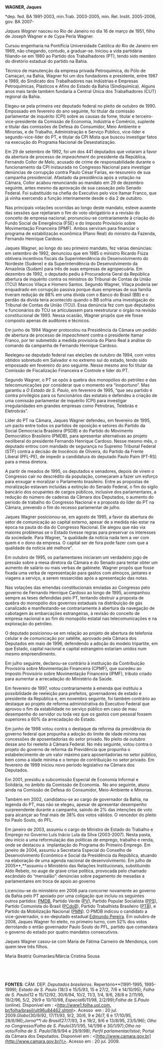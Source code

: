 **WAGNER, Jaques**

\*dep. fed. BA 1991-2003, min.Trab. 2003-2005, min. Rel. Instit.
2005-2006, gov. BA 2007-

*Jaques Wagner* nasceu no Rio de Janeiro no dia 16 de março de 1951,
filho de Joseph Wagner e de Cypa Perla Wagner.

Cursou engenharia na Pontifícia Universidade Católica do Rio de Janeiro
em 1969, não chegando, contudo, a graduar-se. Iniciou a vida partidária
filiando-se em 1980 ao Partido dos Trabalhadores (PT), tendo sido membro
do diretório estadual do partido na Bahia.

Técnico de manutenção da empresa privada Petroquímica, do Pólo de
Camaçari, na Bahia, Wagner foi um dos fundadores e presidente, entre
1987 e 1989, do Sindicato dos Trabalhadores nas Indústrias e Empresas
Petroquímicas, Plásticos e Afins do Estado da Bahia (Sindiquímica).
Alguns anos mais tarde também fundaria a Central Única dos Trabalhadores
(CUT) regional da Bahia.

Elegeu-se pela primeira vez deputado federal no pleito de outubro de
1990. Empossado em fevereiro do ano seguinte, foi titular da comissão
parlamentar de inquérito (CPI) sobre as causas da fome, titular e
terceiro-vice-presidente da Comissão de Economia, Indústria e Comércio,
suplente e titular das comissões de Defesa do Consumidor, Meio Ambiente
e Minorias, e de Trabalho, Administração e Serviço Público, vice-líder e
segundo-vice-líder do PT, e titular da CPI Mista que buscou investigar
fatos na execução do Programa Nacional de Desestatização.

Em 29 de setembro de 1992, foi um dos 441 deputados que votaram a favor
da abertura de processo de *impeachment* do presidente da República,
Fernando Collor de Melo, acusado de crime de responsabilidade durante o
funcionamento da CPI instaurada no Congresso Nacional para investigar
denúncias de corrupção contra Paulo César Farias, ex-tesoureiro de sua
campanha presidencial. Afastado da presidência após a votação na Câmara,
Collor acabou renunciando ao mandato em 29 de dezembro seguinte, antes
mesmo da aprovação de sua cassação pelo Senado Federal. Foi substituído
na chefia do Executivo pelo vice Itamar Franco, que já vinha exercendo a
função interinamente desde o dia 2 de outubro.

Nas principais votações ocorridas ao longo deste mandato, esteve ausente
das sessões que rejeitaram o fim do voto obrigatório e a revisão do
conceito de empresa nacional; pronunciou-se contrariamente à criação do
Fundo Social de Emergência (FSE) e do Imposto Provisório sobre
Movimentação Financeira (IPMF). Ambos serviram para financiar o programa
de estabilização econômica (Plano Real) do ministro da Fazenda, Fernando
Henrique Cardoso.

Jaques Wagner, ao longo do seu primeiro mandato, fez várias denúncias:
em setembro de 1992, denunciou que em 1985 o ministro Ricardo Fiúza
obtivera incentivos fiscais da Superintendência do Desenvolvimento do
Nordeste (Sudene) e da Superintendência do Desenvolvimento da Amazônia
(Sudam) para três de suas empresas de agropecuária. Em dezembro de 1992,
o deputado pediu à Procuradoria Geral da República abertura de inquérito
contra os ministros do Tribunal de Contas da União (TCU) Marcos Vilaça e
Homero Santos. Segundo Wagner, Vilaça poderia ser enquadrado em
corrupção passiva porque duas empresas de sua família tiveram redução de
88% em uma dívida com o Banco do Brasil (BB) e o perdão da dívida teria
acontecido quando o BB sofria uma investigação do Tribunal de Contas da
União (TCU). Essa denúncia fez com que deputados e funcionários do TCU
se articulassem para reestruturar o órgão na revisão constitucional de
1993. Nessa ocasião, Wagner propôs que ele fosse composto apenas de
auditores e técnicos.

Em junho de 1994 Wagner protocolou na Presidência da Câmara um pedido de
abertura de processo de *impeachment* contra o presidente Itamar Franco,
por ter submetido a medida provisória do Plano Real à análise do comando
da campanha de Fernando Henrique Cardoso.

Reelegeu-se deputado federal nas eleições de outubro de 1994, com votos
obtidos sobretudo em Salvador e no extremo sul do estado, tendo sido
empossado em fevereiro do ano seguinte. Nesse mesmo ano foi titular da
Comissão de Fiscalização Financeira e Controle e líder do PT.

Segundo Wagner, o PT se opôs à quebra dos monopólios do petróleo e das
telecomunicações por considerar que o momento era “inoportuno”. Mas
garantiu a *O Estado de S. Paulo*, em fevereiro de 1995, “que seu
partido é contra privilégios para os funcionários das estatais e
defendeu a criação de uma comissão parlamentar de inquérito (CPI) para
investigar irregularidades em grandes empresas como Petrobras, Telebrás
e Eletrobrás”.

Líder do PT na Câmara, Jaques Wagner defendeu, em fevereiro de 1995, um
pacto entre todos os partidos de oposição e setores do Partido da Social
Democracia Brasileira (PSDB) e do Partido do Movimento Democrático
Brasileiro (PMDB), para apresentar alternativas ao projeto neoliberal do
presidente Fernando Henrique Cardoso. Nesse mesmo mês, o deputado entrou
com mandado de segurança no Supremo Tribunal Federal (STF) contra a
decisão de Inocêncio de Oliveira, do Partido da Frente Liberal (PFL-PE),
de impedir a candidatura do deputado Paulo Paim (PT-RS) para a mesa
diretora.

A partir de meados de 1995, os deputados e senadores, depois de virem o
Congresso cair no descrédito da população, começaram a fazer um esforço
para enxugar e moralizar o Parlamento brasileiro. Entre as propostas de
moralização estavam incluídas a extinção do Senado Federal, o fim do
sigilo bancário dos ocupantes de cargos públicos, inclusive dos
parlamentares, a redução do número de cadeiras da Câmara dos Deputados,
o aumento do período de trabalho do Congresso Nacional e a proposta do
líder do PT na Câmara, prevendo o fim do recesso parlamentar de julho.

Jaques Wagner posicionou-se, em agosto de 1995, a favor da abertura do
setor de comunicação ao capital externo, apesar de a medida não estar na
época na pauta do dia do Congresso Nacional. Ele alegou que não via
maiores problemas se o Estado tivesse regras para preservar os
interesses da sociedade. Para Wagner, “a qualidade da notícia nada tem a
ver com quem é o dono da empresa. O capital ser de fora pode fazer com
que a qualidade da notícia até melhore”.

Em outubro de 1995, os parlamentares iniciaram um verdadeiro jogo de
pressão sobre a mesa diretora da Câmara e do Senado para tentar obter um
aumento de salário ou mais verbas de gabinete. Wagner propôs que fosse
fixada uma verba de representação para gastos com almoços, jantares e
viagens a serviço, a serem ressarcidas após a apresentação das notas.

Nas votações das emendas constitucionais enviadas ao Congresso pelo
governo de Fernando Henrique Cardoso ao longo de 1995, acompanhou sempre
as teses defendidas pelo PT, tentando obstruir a proposta de quebra do
monopólio dos governos estaduais na distribuição de gás canalizado e
manifestando-se contrariamente à abertura da navegação de cabotagem às
embarcações estrangeiras, à revisão do conceito de empresa nacional e ao
fim do monopólio estatal nas telecomunicações e na exploração do
petróleo.

O deputado posicionou-se em relação ao projeto de abertura de telefonia
celular e de comunicação por satélite, aprovado pela Câmara dos
Deputados em maio de 1996, defendendo a adoção do modelo tripartite, em
que Estado, capital nacional e capital estrangeiro estariam unidos num
mesmo empreendimento.

Em julho seguinte, declarou-se contrário à instituição da Contribuição
Provisória sobre Movimentação Financeira (CPMF), que sucedeu ao Imposto
Provisório sobre Movimentação Financeira (IPMF), tributo criado para
aumentar a arrecadação do Ministério da Saúde.

Em fevereiro de 1997, votou contrariamente à emenda que instituiu a
possibilidade de reeleição para prefeitos, governadores de estado e
presidente da República e, em novembro seguinte, foi também contrário ao
destaque ao projeto de reforma administrativa do Executivo Federal que
aprovou o fim da estabilidade no serviço público em caso de mau
desempenho do servidor ou toda vez que os gastos com pessoal fossem
superiores a 60% da arrecadação do Estado.

Em junho de 1998 votou contra o destaque da reforma da previdência do
governo federal que propunha a adoção do limite de idade mínima nas
concessões de aposentadorias do setor privado. No pleito de outubro
desse ano foi reeleito à Câmara Federal. No mês seguinte, votou contra o
projeto do governo de reforma da Previdência que propunha o
estabelecimento de um valor máximo para aposentadorias no setor público,
bem como a idade mínima e o tempo de contribuição no setor privado. Em
fevereiro de 1999 iniciou novo período legislativo na Câmara dos
Deputados.

Em 2001, presidiu a subcomissão Especial de Economia Informal e
Solidária, no âmbito da Comissão de Economia.  No ano seguinte, atuou
ainda na Comissão de Defesa do Consumidor, Meio-Ambiente e Minorias.

Também em 2002, candidatou-se ao cargo de governador da Bahia, na
legenda do PT, mas não se elegeu, apesar de apresentar desempenho
surpreendente durante a campanha, saindo de 2% das intenções de voto
para alcançar ao final mais de 38% dos votos válidos. O vencedor do
pleito foi Paulo Souto, do PFL.

Em janeiro de 2003, assumiu o cargo de Ministro de Estado do Trabalho e
Emprego no Governo Luís Inácio Lula da Silva (2003-2007). Nesta pasta,
deu início a uma reformulação das políticas de emprego, trabalho e
renda, onde se destacou a  implantação do Programa do Primeiro Emprego.
Em janeiro de 2004, assumiu a Secretaria Especial do Conselho de
Desenvolvimento Econômico e Social da Presidência da República, atuando
na elaboração de uma agenda nacional de desenvolvimento. Em julho de
2005**,**assumiu o Ministério das Relações Institucionais, substituindo
Aldo Rebelo, no auge de grave crise política, provocada pelo chamado
escândalo do “mensalão”: denúncias sobre pagamento de mesadas a
parlamentares em troca de apoio ao governo

Licenciou-se do ministério em 2006 para concorrer novamente ao governo
da Bahia pelo PT apoiado por uma coligação que incluiu os seguintes
outros partidos:
[PMDB](http://pt.wikipedia.org/wiki/Partido_dos_Trabalhadores "Partido dos Trabalhadores"),
Partido Verde
([PV](http://pt.wikipedia.org/wiki/Partido_Verde_(Brasil) "Partido Verde (Brasil)")),
Partido Popular Socialista
([PPS](http://pt.wikipedia.org/wiki/Partido_Popular_Socialista "Partido Popular Socialista")),
Partido Comunista do Brasil
([PCdoB](http://pt.wikipedia.org/wiki/PCdoB "PCdoB")), Partido
Trabalhista Brasileiro
([PTB](http://pt.wikipedia.org/wiki/Partido_Trabalhista_Brasileiro "Partido Trabalhista Brasileiro")),
e Partido da Mobilização Nacional
([PMN](http://pt.wikipedia.org/wiki/PMN "PMN")). O PMDB indicou o
candidato a vice-governador, o ex-deputado estadual [Edmundo
Pereira](http://pt.wikipedia.org/w/index.php?title=Edmundo_Pereira&action=edit&redlink=1 "Edmundo Pereira (página não existe)").
Em outubro de 2006, Jaques Wagner foi eleito, no primeiro turno, com 52%
dos votos derrotando o então governador Paulo Souto do PFL, partido que
comandara o governo do estado por quatro mandatos consecutivos.

Jaques Wagner casou-se com Maria de Fátima Carneiro de Mendonça, com
quem teve três filhos.

Maria Beatriz Guimarães/Márcia Cristina Sousa

 

 

**FONTES**: CÂM. DEP. *Deputados brasileiros*. Repertório**(1991-1995,
1995-1999); *Estado de S. Paulo* (18/3 e 15/5/93, 15 e 27/2, 7/6 e
14/10/95); *Folha de S. Paulo*(12 e 15/12/92, 30/6/94, 10/2, 11/3, 1/4,
9/6, 28/8 e 2/11/95, 19/2/96, 5/2, 29/9 e 10/10/98, *Especial*6/11/98,
2/2/99);*Folha de S.Paulo* (online). Disponível em :
\<[http://www1.folha.uol.com.
br/folha/brasil/ult96u84462.shtml](http://www1.folha.uol.com.%20br/folha/brasil/ult96u84462.shtml)\>.
Acesso  em : 20 jul. 2009.*Globo*(30/9/92, 17/11/93, 9/2, 30/6, 9 e
26/7, 6 e 17/10/95, 28/6/96);*Jorna**l do Brasil*(27/7/93, 3 e 19/2, 9/6
e 13/8/95, 23/5/96); *Olho no Congresso/Folha de S. Paulo*(31/1/95,
14/1/96 e 30/1/97);*Olho no voto/Folha de S. Paulo*(18/9/94 e 29/9/98);
*Perfil parlamentar/Istoé*; Portal da Câmara dos Deputados. Disponível
em : \<[http://www.camara.gov.br](http://www.camara.gov.br/)\>. Acesso
em : 20 jul. 2009.

 
